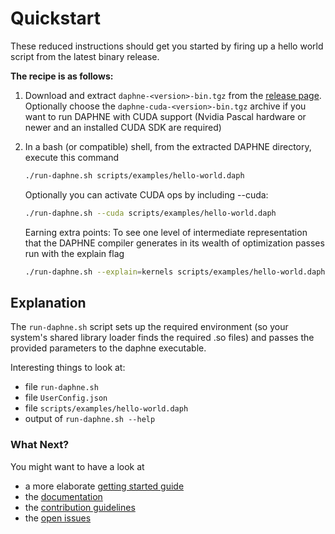 <!--
Copyright 2021 The DAPHNE Consortium

Licensed under the Apache License, Version 2.0 (the "License");
you may not use this file except in compliance with the License.
You may obtain a copy of the License at

    http://www.apache.org/licenses/LICENSE-2.0

Unless required by applicable law or agreed to in writing, software
distributed under the License is distributed on an "AS IS" BASIS,
WITHOUT WARRANTIES OR CONDITIONS OF ANY KIND, either express or implied.
See the License for the specific language governing permissions and
limitations under the License.
-->

# Quickstart

These reduced instructions should get you started by firing up a hello world script from the latest binary release.

**The recipe is as follows:**

1. Download and extract `daphne-<version>-bin.tgz` from the [release page](https://github.com/daphne-eu/daphne/releases).
Optionally choose the `daphne-cuda-<version>-bin.tgz` archive if you want to run DAPHNE with CUDA support (Nvidia Pascal
hardware or newer and an installed CUDA SDK are required)
2. In a bash (or compatible) shell, from the extracted DAPHNE directory, execute this command

    ```bash
    ./run-daphne.sh scripts/examples/hello-world.daph
    ```

    Optionally you can activate CUDA ops by including --cuda:

    ```bash
    ./run-daphne.sh --cuda scripts/examples/hello-world.daph
    ```

    Earning extra points: To see one level of intermediate representation that the DAPHNE compiler generates in its wealth of optimization passes run with the explain flag

    ```bash
    ./run-daphne.sh --explain=kernels scripts/examples/hello-world.daph
    ```

## Explanation

The ``run-daphne.sh`` script sets up the required environment (so your system's shared library loader finds the required
.so files) and passes the provided parameters to the daphne executable.

Interesting things to look at:

- file ``run-daphne.sh``
- file ``UserConfig.json``
- file ``scripts/examples/hello-world.daph``
- output of ``run-daphne.sh --help``

### What Next?

You might want to have a look at

- a more elaborate [getting started guide](/doc/GettingStarted.md)
- the [documentation](/doc)
- the [contribution guidelines](/CONTRIBUTING.md)
- the [open issues](https://github.com/daphne-eu/daphne/issues)
